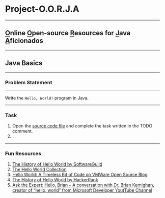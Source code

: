 # Project-O.O.R.J.A

---

## <u>O</u>nline <u>O</u>pen-source <u>R</u>esources for <u>J</u>ava <u>A</u>ficionados

---

## Java Basics

---

### Problem Statement

---

Write the `Hello, World!` program in Java.

---

### Task

1. Open the [source code file](src/main/java/io/github/dbc/Main.java) and complete the task written in the TODO comment.
2. .

---

### Fun Resources

1. [The History of Hello World by SoftwareGuild](https://www.thesoftwareguild.com/blog/the-history-of-hello-world/)
2. [The Hello World Collection](http://helloworldcollection.de/)
3. [Hello World: A Timeless Bit of Code on VMWare Open Source Blog](https://blogs.vmware.com/opensource/2020/04/22/hello-world-timeless-code/)
4. [The History of Hello World by HackerRank](https://www.hackerrank.com/blog/the-history-of-hello-world/)
5. [Ask the Expert: Hello, Brian – A conversation with Dr. Brian Kernighan, creator of “hello, world” from Microsoft Developer YoutTube Channel](https://youtu.be/ufB53UE2Cvo)